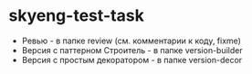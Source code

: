# skyeng-test-task

* Ревью - в папке review (см. комментарии к коду, fixme)
* Версия с паттерном Строитель - в папке version-builder
* Версия с простым декоратором - в папке version-decor